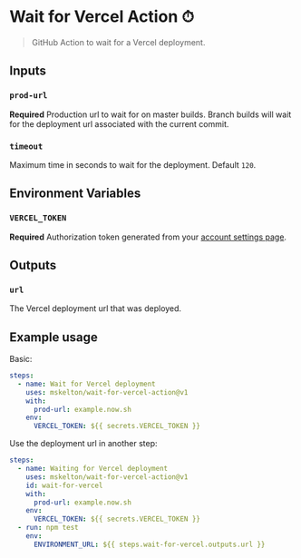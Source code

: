 # Wait for Vercel Action ⏱

> GitHub Action to wait for a Vercel deployment.

## Inputs

### `prod-url`

**Required** Production url to wait for on master builds. Branch builds will wait for the deployment url associated with the current commit.

### `timeout`

Maximum time in seconds to wait for the deployment. Default `120`.

## Environment Variables

### `VERCEL_TOKEN`

**Required** Authorization token generated from your [account settings page](https://vercel.com/account/tokens).

## Outputs

### `url`

The Vercel deployment url that was deployed.

## Example usage

Basic:

```yaml
steps:
  - name: Wait for Vercel deployment
    uses: mskelton/wait-for-vercel-action@v1
    with:
      prod-url: example.now.sh
    env:
      VERCEL_TOKEN: ${{ secrets.VERCEL_TOKEN }}
```

Use the deployment url in another step:

```yaml
steps:
  - name: Waiting for Vercel deployment
    uses: mskelton/wait-for-vercel-action@v1
    id: wait-for-vercel
    with:
      prod-url: example.now.sh
    env:
      VERCEL_TOKEN: ${{ secrets.VERCEL_TOKEN }}
  - run: npm test
    env:
      ENVIRONMENT_URL: ${{ steps.wait-for-vercel.outputs.url }}
```

